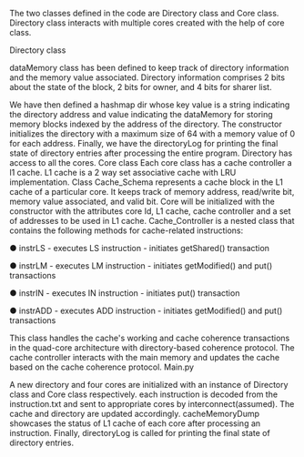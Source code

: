 The two classes defined in the code are Directory class and Core class. Directory class interacts with multiple cores created with the help of core class.

Directory class

dataMemory class has been defined to keep track of directory information and the memory value associated. Directory information comprises 2 bits about the state of the block, 2 bits for owner, and 4 bits for sharer list.

We have then defined a hashmap dir whose key value is a string indicating the directory address and value indicating the dataMemory for storing memory blocks indexed by the address of the directory.
The constructor initializes the directory with a maximum size of 64 with a memory value of 0 for each address.
Finally, we have the directoryLog for printing the final state of directory entries after processing the entire program.
Directory has access to all the cores.
Core class
Each core class has a cache controller a l1 cache. L1 cache is a 2 way set associative cache with LRU implementation.
Class Cache_Schema represents a cache block in the L1 cache of a particular core. It keeps track of memory address, read/write bit, memory value associated, and valid bit.
Core will be initialized with the constructor with the attributes core Id, L1 cache, cache controller and a set of addresses to be used in L1 cache.
Cache_Controller is a nested class that contains the following methods for cache-related instructions:

● instrLS - executes LS instruction - initiates getShared() transaction

● instrLM - executes LM instruction - initiates getModified() and put() transactions

● instrIN - executes IN instruction - initiates put() transaction

● instrADD - executes ADD instruction - initiates getModified() and put() transactions

This class handles the cache's working and cache coherence transactions in the quad-core architecture with directory-based coherence protocol. The cache controller interacts with the main memory and updates the cache based on the cache coherence protocol.
Main.py

A new directory and four cores are initialized with an instance of Directory class and Core class respectively.
each instruction is decoded from the instruction.txt and sent to appropriate cores by interconnect(assumed). The cache and directory are updated accordingly.
cacheMemoryDump showcases the status of L1 cache of each core after processing an instruction.
Finally, directoryLog is called for printing the final state of directory entries.
